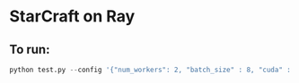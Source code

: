 # StarCraft on Ray

## To run:
```python
python test.py --config '{"num_workers": 2, "batch_size" : 8, "cuda" : "True", "use_gpu_for_workers" : "True"}' --num-cpus 8
```